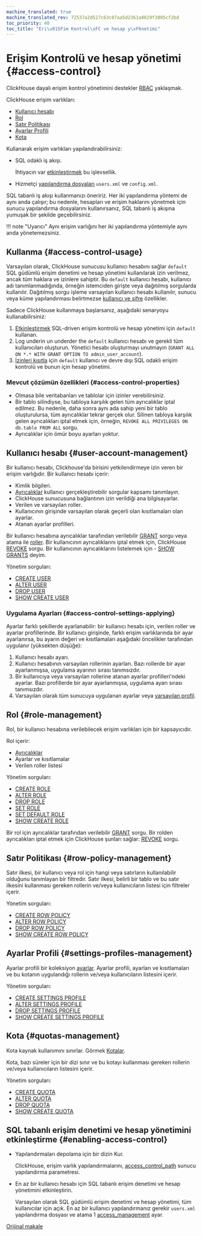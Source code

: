 ```yaml
---
machine_translated: true
machine_translated_rev: 72537a2d527c63c07aa5d2361a8829f3895cf2bd
toc_priority: 48
toc_title: "Eri\u015Fim Kontrol\xFC ve hesap y\xF6netimi"
---
```


# Erişim Kontrolü ve hesap yönetimi {#access-control}

ClickHouse dayalı erişim kontrol yönetimini destekler [RBAC](https://en.wikipedia.org/wiki/Role-based_access_control) yaklaşmak.

ClickHouse erişim varlıkları:
- [Kullanıcı hesabı](#user-account-management)
- [Rol](#role-management)
- [Satır Politikası](#row-policy-management)
- [Ayarlar Profili](#settings-profiles-management)
- [Kota](#quotas-management)

Kullanarak erişim varlıkları yapılandırabilirsiniz:

-   SQL odaklı iş akışı.

    İhtiyacın var [etkinleştirmek](#enabling-access-control) bu işlevsellik.

-   Hizmetçi [yapılandırma dosyaları](configuration-files.md) `users.xml` ve `config.xml`.

SQL tabanlı iş akışı kullanmanızı öneririz. Her iki yapılandırma yöntemi de aynı anda çalışır; bu nedenle, hesapları ve erişim haklarını yönetmek için sunucu yapılandırma dosyalarını kullanırsanız, SQL tabanlı iş akışına yumuşak bir şekilde geçebilirsiniz.

!!! note "Uyarıcı"
    Aynı erişim varlığını her iki yapılandırma yöntemiyle aynı anda yönetemezsiniz.

## Kullanma {#access-control-usage}

Varsayılan olarak, ClickHouse sunucusu kullanıcı hesabını sağlar `default` SQL güdümlü erişim denetimi ve hesap yönetimi kullanılarak izin verilmez, ancak tüm haklara ve izinlere sahiptir. Bu `default` kullanıcı hesabı, kullanıcı adı tanımlanmadığında, örneğin istemciden girişte veya dağıtılmış sorgularda kullanılır. Dağıtılmış sorgu işleme varsayılan kullanıcı hesabı kullanılır, sunucu veya küme yapılandırması belirtmezse [kullanıcı ve şifre](../engines/table-engines/special/distributed.md) özellikler.

Sadece ClickHouse kullanmaya başlarsanız, aşağıdaki senaryoyu kullanabilirsiniz:

1.  [Etkinleştirmek](#enabling-access-control) SQL-driven erişim kontrolü ve hesap yönetimi için `default` kullanan.
2.  Log underin un underder the `default` kullanıcı hesabı ve gerekli tüm kullanıcıları oluşturun. Yönetici hesabı oluşturmayı unutmayın (`GRANT ALL ON *.* WITH GRANT OPTION TO admin_user_account`).
3.  [İzinleri kısıtla](settings/permissions-for-queries.md#permissions_for_queries) için `default` kullanıcı ve devre dışı SQL odaklı erişim kontrolü ve bunun için hesap yönetimi.

### Mevcut çözümün özellikleri {#access-control-properties}

-   Olmasa bile veritabanları ve tablolar için izinler verebilirsiniz.
-   Bir tablo silindiyse, bu tabloya karşılık gelen tüm ayrıcalıklar iptal edilmez. Bu nedenle, daha sonra aynı ada sahip yeni bir tablo oluşturulursa, tüm ayrıcalıklar tekrar gerçek olur. Silinen tabloya karşılık gelen ayrıcalıkları iptal etmek için, örneğin, `REVOKE ALL PRIVILEGES ON db.table FROM ALL` sorgu.
-   Ayrıcalıklar için ömür boyu ayarları yoktur.

## Kullanıcı hesabı {#user-account-management}

Bir kullanıcı hesabı, Clickhouse'da birisini yetkilendirmeye izin veren bir erişim varlığıdır. Bir kullanıcı hesabı içerir:

-   Kimlik bilgileri.
-   [Ayrıcalıklar](../sql-reference/statements/grant.md#grant-privileges) kullanıcı gerçekleştirebilir sorgular kapsamı tanımlayın.
-   ClickHouse sunucusuna bağlantının izin verildiği ana bilgisayarlar.
-   Verilen ve varsayılan roller.
-   Kullanıcının girişinde varsayılan olarak geçerli olan kısıtlamaları olan ayarlar.
-   Atanan ayarlar profilleri.

Bir kullanıcı hesabına ayrıcalıklar tarafından verilebilir [GRANT](../sql-reference/statements/grant.md) sorgu veya atama ile [roller](#role-management). Bir kullanıcının ayrıcalıklarını iptal etmek için, ClickHouse [REVOKE](../sql-reference/statements/revoke.md) sorgu. Bir kullanıcının ayrıcalıklarını listelemek için - [SHOW GRANTS](../sql-reference/statements/show.md#show-grants-statement) deyim.

Yönetim sorguları:

-   [CREATE USER](../sql-reference/statements/create.md#create-user-statement)
-   [ALTER USER](../sql-reference/statements/alter.md#alter-user-statement)
-   [DROP USER](../sql-reference/statements/misc.md#drop-user-statement)
-   [SHOW CREATE USER](../sql-reference/statements/show.md#show-create-user-statement)

### Uygulama Ayarları {#access-control-settings-applying}

Ayarlar farklı şekillerde ayarlanabilir: bir kullanıcı hesabı için, verilen roller ve ayarlar profillerinde. Bir kullanıcı girişinde, farklı erişim varlıklarında bir ayar ayarlanırsa, bu ayarın değeri ve kısıtlamaları aşağıdaki öncelikler tarafından uygulanır (yüksekten düşüğe):

1.  Kullanıcı hesabı ayarı.
2.  Kullanıcı hesabının varsayılan rollerinin ayarları. Bazı rollerde bir ayar ayarlanmışsa, uygulama ayarının sırası tanımsızdır.
3.  Bir kullanıcıya veya varsayılan rollerine atanan ayarlar profilleri'ndeki ayarlar. Bazı profillerde bir ayar ayarlanmışsa, uygulama ayarı sırası tanımsızdır.
4.  Varsayılan olarak tüm sunucuya uygulanan ayarlar veya [varsayılan profil](server-configuration-parameters/settings.md#default-profile).

## Rol {#role-management}

Rol, bir kullanıcı hesabına verilebilecek erişim varlıkları için bir kapsayıcıdır.

Rol içerir:

-   [Ayrıcalıklar](../sql-reference/statements/grant.md#grant-privileges)
-   Ayarlar ve kısıtlamalar
-   Verilen roller listesi

Yönetim sorguları:

-   [CREATE ROLE](../sql-reference/statements/create.md#create-role-statement)
-   [ALTER ROLE](../sql-reference/statements/alter.md#alter-role-statement)
-   [DROP ROLE](../sql-reference/statements/misc.md#drop-role-statement)
-   [SET ROLE](../sql-reference/statements/misc.md#set-role-statement)
-   [SET DEFAULT ROLE](../sql-reference/statements/misc.md#set-default-role-statement)
-   [SHOW CREATE ROLE](../sql-reference/statements/show.md#show-create-role-statement)

Bir rol için ayrıcalıklar tarafından verilebilir [GRANT](../sql-reference/statements/grant.md) sorgu. Bir rolden ayrıcalıkları iptal etmek için ClickHouse şunları sağlar: [REVOKE](../sql-reference/statements/revoke.md) sorgu.

## Satır Politikası {#row-policy-management}

Satır ilkesi, bir kullanıcı veya rol için hangi veya satırların kullanılabilir olduğunu tanımlayan bir filtredir. Satır ilkesi, belirli bir tablo ve bu satır ilkesini kullanması gereken rollerin ve/veya kullanıcıların listesi için filtreler içerir.

Yönetim sorguları:

-   [CREATE ROW POLICY](../sql-reference/statements/create.md#create-row-policy-statement)
-   [ALTER ROW POLICY](../sql-reference/statements/alter.md#alter-row-policy-statement)
-   [DROP ROW POLICY](../sql-reference/statements/misc.md#drop-row-policy-statement)
-   [SHOW CREATE ROW POLICY](../sql-reference/statements/show.md#show-create-row-policy-statement)

## Ayarlar Profili {#settings-profiles-management}

Ayarlar profili bir koleksiyon [ayarlar](settings/index.md). Ayarlar profili, ayarları ve kısıtlamaları ve bu kotanın uygulandığı rollerin ve/veya kullanıcıların listesini içerir.

Yönetim sorguları:

-   [CREATE SETTINGS PROFILE](../sql-reference/statements/create.md#create-settings-profile-statement)
-   [ALTER SETTINGS PROFILE](../sql-reference/statements/alter.md#alter-settings-profile-statement)
-   [DROP SETTINGS PROFILE](../sql-reference/statements/misc.md#drop-settings-profile-statement)
-   [SHOW CREATE SETTINGS PROFILE](../sql-reference/statements/show.md#show-create-settings-profile-statement)

## Kota {#quotas-management}

Kota kaynak kullanımını sınırlar. Görmek [Kotalar](quotas.md).

Kota, bazı süreler için bir dizi sınır ve bu kotayı kullanması gereken rollerin ve/veya kullanıcıların listesini içerir.

Yönetim sorguları:

-   [CREATE QUOTA](../sql-reference/statements/create.md#create-quota-statement)
-   [ALTER QUOTA](../sql-reference/statements/alter.md#alter-quota-statement)
-   [DROP QUOTA](../sql-reference/statements/misc.md#drop-quota-statement)
-   [SHOW CREATE QUOTA](../sql-reference/statements/show.md#show-create-quota-statement)

## SQL tabanlı erişim denetimi ve hesap yönetimini etkinleştirme {#enabling-access-control}

-   Yapılandırmaları depolama için bir dizin Kur.

    ClickHouse, erişim varlık yapılandırmalarını, [access\_control\_path](server-configuration-parameters/settings.md#access_control_path) sunucu yapılandırma parametresi.

-   En az bir kullanıcı hesabı için SQL tabanlı erişim denetimi ve hesap yönetimini etkinleştirin.

    Varsayılan olarak SQL güdümlü erişim denetimi ve hesap yönetimi, tüm kullanıcılar için açık. En az bir kullanıcı yapılandırmanız gerekir `users.xml` yapılandırma dosyası ve atama 1 [access\_management](settings/settings-users.md#access_management-user-setting) ayar.

[Orijinal makale](https://clickhouse.tech/docs/en/operations/access_rights/) <!--hide-->
